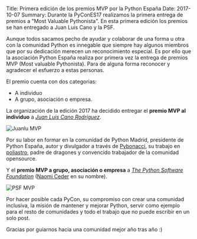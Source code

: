 Title: Primera edición de los premios MVP por la Python España
Date: 2017-10-07
Summary: Durante la PyConES17 realizamos la primera entrega de premios a "Most Valuable Pythonista". En esta primera edición los premios se han entregado a Juan Luis Cano y la PSF.

Aunque todos sacamos pecho de ayudar y colaborar de una forma u otra con la comunidad Python es innegable que siempre hay algunos miembros que por su dedicación merecen un reconocimiento especial. Es por ello que la asociación Python España realiza por primera vez la entrega de premios MVP (Most valuable Pythonista). Para de alguna forma reconocer y agradecer el esfuerzo a estas personas.

El premio cuenta con dos categorias:

- A individuo
- A grupo, asociación o empresa.

La organización de la edición 2017 ha decidido entregar el **premio MVP al individuo** a *[Juan Luis Cano Rodríguez](https://twitter.com/astrojuanlu)*.

![Juanlu MVP](https://pbs.twimg.com/media/DLNI9RAW4AAtvUI.jpg)

Por su labor en formar en la comunidad de Python Madrid, presidente de Python España, autor y divulgador a través de [Pybonacci](https://pybonacci.es/author/juanlu001/), su trabajo en [poliastro](https://github.com/poliastro), padre de dragones y convencido trabajador de la comunidad opensource.

Y el **premio MVP a grupo, asociación o empresa** a *[The Python Software Foundation](https://twitter.com/thepsf)* ([Naomi Ceder](https://twitter.com/naomiceder) en su nombre).

![PSF MVP](https://pbs.twimg.com/media/DLNI9QDW4AEO7k3.jpg)

Por hacer posible cada PyCon, su compromiso con crear una comunidad inclusiva, la misión de mantener y mejorar Python, servir como ejemplo para el resto de comunidades y todo el trabajo que no puede escribir en un solo post.

Gracias por guiarnos hacia una comunidad mejor año tras año :)
